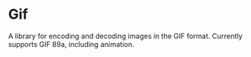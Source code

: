 # Gif

A library for encoding and decoding images in the GIF format. Currently supports GIF 89a, including animation.
